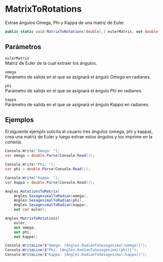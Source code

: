 # MatrixToRotations

Extrae ángulos Omega, Phi y Kappa de una matriz de Euler.

```csharp
public static void MatrixToRotations(double[,] eulerMatrix, out double omega, out double phi, out double kappa);
```

## Parámetros

`eulerMatrix`  
Matriz de Euler de la cual extraer los ángulos.

`omega`  
Parámetro de salida en el que se asignará el ángulo _Omega_ en radianes.

`phi`  
Parámetro de salida en el que se asignará el ángulo _Phi_ en radianes.

`kappa`  
Parámetro de salida en el que se asignará el ángulo _Kappa_ en radianes.

## Ejemplos

El siguiente ejemplo solicita al usuario tres ángulos \(omega, phi y kappa\), crea una matriz de Euler y luego extrae estos ángulos y los imprime en la consola.

```csharp
Console.Write("Omega: ");
var omega = double.Parse(Console.Read());

Console.Write("Phi: ");
var phi = double.Parse(Console.Read());

Console.Write("Kappa: ");
var kappa = double.Parse(Console.Read());

Angles.RotationsToMatrix(
    Angles.SexagesimalToRadian(omega),
    Angles.SexagesimalToRadian(phi),
    Angles.SexagesimalToRadian(kappa),
    out var euler);

Angles.MatrixToRotations(
    euler,
    out omega,
    out phi,
    out kappa);

Console.WriteLine($"Omega: {Angles.RadianToSexagesimal(omega)}");
Console.WriteLine($"Phi: {Angles.RadianToSexagesimal(phi)}");
Console.WriteLine($"Kappa: {Angles.RadianToSexagesimal(kappa)}");
```

